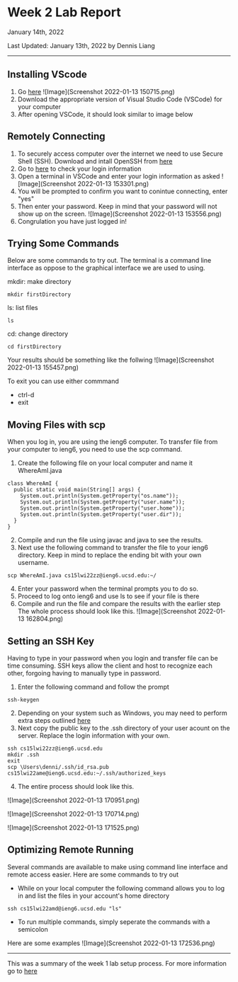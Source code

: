 # Week 2 Lab Report
January 14th, 2022

Last Updated: January 13th, 2022 by Dennis Liang

---


## Installing VScode
1. Go [here](https://code.visualstudio.com/)
![Image](Screenshot 2022-01-13 150715.png)
2. Download the appropriate version of Visual Studio Code (VSCode) for your computer
3. After opening VSCode, it should look similar to image below


## Remotely Connecting
1. To securely access computer over the internet we need to use Secure Shell (SSH). Download and intall OpenSSH from [here](https://docs.microsoft.com/en-us/windows-server/administration/openssh/openssh_install_firstuse)
2. Go to [here](https://sdacs.ucsd.edu/~icc/index.php) to check your login information
3. Open a terminal in VSCode and enter your login information as asked
![Image](Screenshot 2022-01-13 153301.png)
4. You will be prompted to confirm you want to conintue connecting, enter "yes"
5. Then enter your password. Keep in mind that your password will not show up on the screen.
![Image](Screenshot 2022-01-13 153556.png)
6. Congrulation you have just logged in!


## Trying Some Commands
Below are some commands to try out. The terminal is a command line interface as oppose to the graphical interface we are used to using.

mkdir: make directory
```
mkdir firstDirectory
```
ls: list files
```
ls
```
cd: change directory
```
cd firstDirectory
```

Your results should be something like the follwing
![Image](Screenshot 2022-01-13 155457.png)

To exit you can use either commmand
* ctrl-d
* exit


## Moving Files with scp
When you log in, you are using the ieng6 computer. To transfer file from your computer to ieng6, you need to use the scp command.

1. Create the following file on your local computer and name it WhereAmI.java
```
class WhereAmI {
  public static void main(String[] args) {
    System.out.println(System.getProperty("os.name"));
    System.out.println(System.getProperty("user.name"));
    System.out.println(System.getProperty("user.home"));
    System.out.println(System.getProperty("user.dir"));
  }
}
```
2. Compile and run the file using javac and java to see the results.
3. Next use the following command to transfer the file to your ieng6 directory. Keep in mind to replace the ending bit with your own username.
```
scp WhereAmI.java cs15lwi22zz@ieng6.ucsd.edu:~/
```
4. Enter your password when the terminal prompts you to do so.
5. Proceed to log onto ieng6 and use ls to see if your file is there
6. Compile and run the file and compare the results with the earlier step
The whole process should look like this.
![Image](Screenshot 2022-01-13 162804.png)


## Setting an SSH Key
Having to type in your password when you login and transfer file can be time consuming. SSH keys allow the client and host to recognize each other, forgoing having to manually type in password.
1. Enter the following command and follow the prompt
```
ssh-keygen
```
2. Depending on your system such as Windows, you may need to perform extra steps outlined [here](https://docs.microsoft.com/en-us/windows-server/administration/openssh/openssh_keymanagement#user-key-generation)
3. Next copy the public key to the .ssh directory of your user acount on the server. Replace the login information with your own.
```
ssh cs15lwi22zz@ieng6.ucsd.edu
mkdir .ssh
exit
scp \Users\denni/.ssh/id_rsa.pub cs15lwi22ame@ieng6.ucsd.edu:~/.ssh/authorized_keys
```
4. The entire process should look like this.

![Image](Screenshot 2022-01-13 170951.png)

![Image](Screenshot 2022-01-13 170714.png)

![Image](Screenshot 2022-01-13 171525.png)


## Optimizing Remote Running
Several commands are available to make using command line interface and remote access easier.
Here are some commands to try out
- While on your local computer the following command allows you to log in and list the files in your account's home directory
```
ssh cs15lwi22amd@ieng6.ucsd.edu "ls"
```

- To run multiple commands, simply seperate the commands with a semicolon

Here are some examples
![Image](Screenshot 2022-01-13 172536.png)

---
This was a summary of the week 1 lab setup process. For more information go to [here](https://ucsd-cse15l-w22.github.io/week/week1/)





